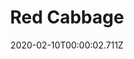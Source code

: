 ---
templateKey: blog-post
title: Red Cabbage
type: vegetable
description: Often used in salads and coleslaws. The color can range from purple to blue to green-yellow depending on soil conditions.
featuredpost: false
date: 2020-02-10T00:00:02.711Z
featuredimage: /img/Red_Cabbage.png
sellPrice: 260
tags:
  - Summer
  - edible
  - vegetable
  - Coleslaw
  - Fish Taco
  - Red Plate
  - Dye Bundle
---